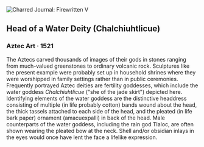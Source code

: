 <div class="artwork-of-the-day">
  <div class="container">
    <div class="img-wrapper">
      <img
        src="https://uploads5.wikiart.org/00294/images/aztec-art/head-of-a-water-deity-chalchiuhtlicue.jpg!Large.jpg"
        alt="Charred Journal: Firewritten V" />
    </div>
    <div class="artwork-detail">
      <div class="artwork-origin"> 
        <h2 class="artwork-name">Head of a Water Deity (Chalchiuhtlicue)</h2>
        <h3 class="artist">
          Aztec Art
                    ·  1521
        </h3>
      </div>
      <p class="description">
        <span class="artwork-description-text ng-binding" ng-bind-html="viewModel.ArtworkOfTheDay.Description | unsafe">The Aztecs carved thousands of images of their gods in stones ranging from much-valued greenstones to ordinary volcanic rock. Sculptures like the present example were probably set up in household shrines where they were worshipped in family settings rather than in public ceremonies. Frequently portrayed Aztec deities are fertility goddesses, which include the water goddess <i>Chalchiuhtlicue</i> ("she of the jade skirt") depicted here. Identifying elements of the water goddess are the distinctive headdress consisting of multiple (in life probably cotton) bands wound about the head, the thick tassels attached to each side of the head, and the pleated (in life bark paper) ornament (amacuexpalli) in back of the head. Male counterparts of the water goddess, including the rain god Tlaloc, are often shown wearing the pleated bow at the neck. Shell and/or obsidian inlays in the eyes would once have lent the face a lifelike expression.</span>
                        <div class="text-shadow-container" ng-show="showShadow" style=""></div>
      </p>
    </div>
  </div>

</div>

